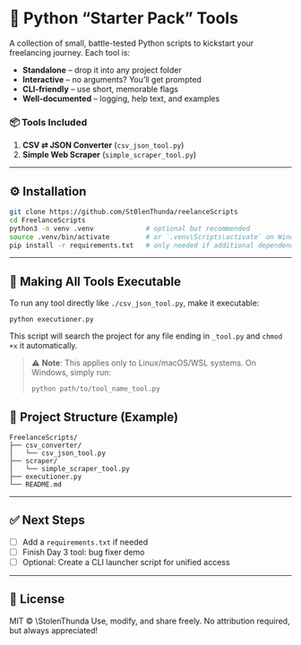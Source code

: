 # 🚀 Python “Starter Pack” Tools

A collection of small, battle-tested Python scripts to kickstart your freelancing journey. Each tool is:

- **Standalone** – drop it into any project folder  
- **Interactive** – no arguments? You’ll get prompted  
- **CLI-friendly** – use short, memorable flags  
- **Well-documented** – logging, help text, and examples  

### 📦 Tools Included

1. **CSV ⇄ JSON Converter** (`csv_json_tool.py`)  
2. **Simple Web Scraper** (`simple_scraper_tool.py`)

---

## ⚙️ Installation

```bash
git clone https://github.com/St0lenThunda/reelanceScripts
cd FreelanceScripts
python3 -m venv .venv             # optional but recommended
source .venv/bin/activate         # or `.venv\Scripts\activate` on Windows
pip install -r requirements.txt   # only needed if additional dependencies are added
````

---

## 🧰 Making All Tools Executable

To run any tool directly like `./csv_json_tool.py`, make it executable:

`python executioner.py`

This script will search the project for any file ending in `_tool.py` and `chmod +x` it automatically.

> ⚠️ **Note**: This applies only to Linux/macOS/WSL systems.
 On Windows, simply run:
> ```bash
> python path/to/tool_name_tool.py
>  ```
 
## 📁 Project Structure (Example)
```
FreelanceScripts/
├── csv_converter/
│   └── csv_json_tool.py
├── scraper/
│   └── simple_scraper_tool.py
├── executioner.py
└── README.md
```
---

## ✅ Next Steps

* [ ] Add a `requirements.txt` if needed
* [ ] Finish Day 3 tool: bug fixer demo
* [ ] Optional: Create a CLI launcher script for unified access

---

## 📜 License

MIT © \StolenThunda
Use, modify, and share freely. No attribution required, but always appreciated!